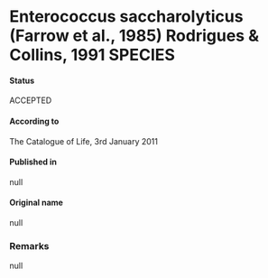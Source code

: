 # Enterococcus saccharolyticus (Farrow et al., 1985) Rodrigues & Collins, 1991 SPECIES

#### Status
ACCEPTED

#### According to
The Catalogue of Life, 3rd January 2011

#### Published in
null

#### Original name
null

### Remarks
null